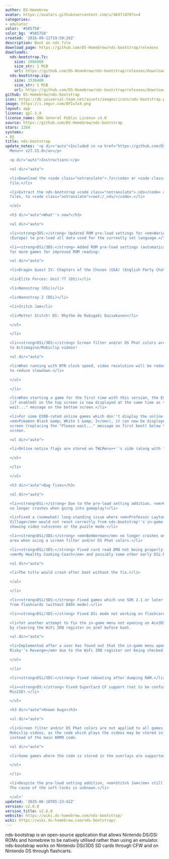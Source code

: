```yaml
---
author: DS-Homebrew
avatar: https://avatars.githubusercontent.com/u/46971470?v=4
categories:
- emulator
color: '#585758'
color_bg: '#585758'
created: '2016-09-11T19:50:26Z'
description: Boot an nds file
download_page: https://github.com/DS-Homebrew/nds-bootstrap/releases
downloads:
  nds-bootstrap.7z:
    size: 1066869
    size_str: 1 MiB
    url: https://github.com/DS-Homebrew/nds-bootstrap/releases/download/v2.6.0/nds-bootstrap.7z
  nds-bootstrap.zip:
    size: 1536400
    size_str: 1 MiB
    url: https://github.com/DS-Homebrew/nds-bootstrap/releases/download/v2.6.0/nds-bootstrap.zip
github: DS-Homebrew/nds-bootstrap
icon: https://db.universal-team.net/assets/images/icons/nds-bootstrap.png
image: https://i.imgur.com/BFIu7xX.png
layout: app
license: gpl-3.0
license_name: GNU General Public License v3.0
source: https://github.com/DS-Homebrew/nds-bootstrap
stars: 1264
systems:
- DS
title: nds-bootstrap
update_notes: '<p dir="auto">Included in <a href="https://github.com/DS-Homebrew/TWiLightMenu/releases/tag/v27.15.0"><strong>TW</strong>i<strong>L</strong>ight
  Menu++ v27.15.0</a></p>

  <p dir="auto">Instructions:</p>

  <ol dir="auto">

  <li>Download the <code class="notranslate">.7z</code> or <code class="notranslate">.zip</code>
  file.</li>

  <li>Extract the nds-bootstrap <code class="notranslate">.nds</code> and <code class="notranslate">.ver</code>
  files, to <code class="notranslate">root:/_nds/</code>.</li>

  </ol>

  <h3 dir="auto">What''s new?</h3>

  <ul dir="auto">

  <li><strong>3DS:</strong> Updated ROM pre-load settings for <em>WarioWare: D.I.Y.</em>
  (Europe) to pre-load all data used for the currently set language.</li>

  <li><strong>DSi/3DS:</strong> Added ROM pre-load settings (automatically activated)
  for more games for improved ROM reading:

  <ul dir="auto">

  <li>Dragon Quest IV: Chapters of the Chosen (USA) (English Party Chat v1.2)</li>

  <li>Elite Forces: Unit 77 (DSi)</li>

  <li>Nanostray (DSi)</li>

  <li>Nanostray 2 (DSi)</li>

  <li>Stitch Jam</li>

  <li>Motto! Stitch! DS: Rhythm de Rakugaki Daisakusen</li>

  </ul>

  </li>

  <li><strong>DSi/3DS:</strong> Screen filter and/or DS Phat colors are now applied
  to Actimagine/Mobiclip videos!

  <ul dir="auto">

  <li>When running with NTR clock speed, video resolution will be reduced in half
  to reduce slowdown.</li>

  </ul>

  </li>

  <li>When starting a game for the first time with this version, the ESRB splash screen
  (if enabled) on the top screen is now displayed at the same time as the "Please
  wait..." message on the bottom screen.</li>

  <li>For some ESRB-rated online games which don''t display the online notice (ex.
  <em>Pokemon Black &amp; White 1 &amp; 2</em>), it can now be displayed on the bottom
  screen (replacing the "Please wait..." message on first boot) below the ESRB splash
  screen.

  <ul dir="auto">

  <li>Online notice flags are stored on TWLMenu++''s side (along with the rating descriptors).</li>

  </ul>

  </li>

  </ul>

  <h3 dir="auto">Bug fixes</h3>

  <ul dir="auto">

  <li><strong>DSi:</strong> Due to the pre-load setting addition, <em>Nanostray 2</em>
  no longer crashes when going into gameplay!</li>

  <li>Fixed a (somewhat) long-standing issue where <em>Professor Layton and the Curious
  Village</em> would not reset correctly from nds-bootstrap''s in-game menu, instead
  showing video cutscenes or the puzzle mode.</li>

  <li><strong>DSi/3DS:</strong> <em>Bomberman</em> no longer crashes on opening an
  area when using a screen filter and/or DS Phat colors.</li>

  <li><strong>DSi/3DS:</strong> Fixed card read DMA not being properly patched for
  <em>My Healthy Cooking Coach</em> and possibly some other early DSi-Enhanced games.

  <ul dir="auto">

  <li>The title would crash after boot without the fix.</li>

  </ul>

  </li>

  <li><strong>DSi/3DS:</strong> Fixed games which use SDK 2.1 or later not booting
  from flashcards (without B4DS mode).</li>

  <li><strong>DSi/3DS:</strong> Fixed DSi mode not working on flashcards.</li>

  <li>Yet another attempt to fix the in-game menu not opening on Ace3DS+ flashcards,
  by clearing the WiFi IRQ register on arm7 before boot.

  <ul dir="auto">

  <li>Implemented after a user has found out that the in-game menu opens on <em>Shantae:
  Risky''s Revenge</em> due to the WiFi IRQ register not being checked.</li>

  </ul>

  </li>

  <li><strong>DSi/3DS:</strong> Fixed rebooting after dumping RAM.</li>

  <li><strong>DS:</strong> Fixed SuperCard CF support (not to be confused with SuperCard
  MiniSD).</li>

  </ul>

  <h3 dir="auto">Known bugs</h3>

  <ul dir="auto">

  <li>Screen filter and/or DS Phat colors are not applied to all games containing
  Mobiclip videos, as the code which plays the videos may be stored in the overlays
  instead of the main ARM9 code.

  <ul dir="auto">

  <li>Some games where the code is stored in the overlays are supported manually.</li>

  </ul>

  </li>

  <li>Despite the pre-load setting addition, <em>Stitch Jam</em> still randomly soft-locks.
  The cause of the soft-locks is unknown.</li>

  </ul>'
updated: '2025-06-18T05:23:42Z'
version: v2.6.0
version_title: v2.6.0
website: https://wiki.ds-homebrew.com/nds-bootstrap/
wiki: https://wiki.ds-homebrew.com/nds-bootstrap/
---
```

nds-bootstrap is an open-source application that allows Nintendo DS/DSi ROMs and homebrew to be natively utilised rather than using an emulator. nds-bootstrap works on Nintendo DSi/3DS SD cards through CFW and on Nintendo DS through flashcarts.